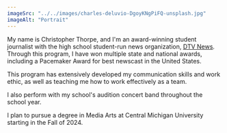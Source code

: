```yaml
---
imageSrc: "../../images/charles-deluvio-DgoyKNgPiFQ-unsplash.jpg"
imageAlt: "Portrait"
---
```


My name is Christopher Thorpe, and I'm an award-winning student journalist with the high school student-run news organization, <a href="https://www.youtube.com/davisondtv" target="_blank" rel="nofollow noopener noreferrer" aria-label="External Link"><u>DTV News</u></a>. Through this program, I have won multiple state and national awards, including a Pacemaker Award for best newscast in the United States.

This program has extensively developed my communication skills and work ethic, as well as teaching me how to work effectively as a team.

I also perform with my school's audition concert band throughout the school year.

I plan to pursue a degree in Media Arts at Central Michigan University starting in the Fall of 2024.